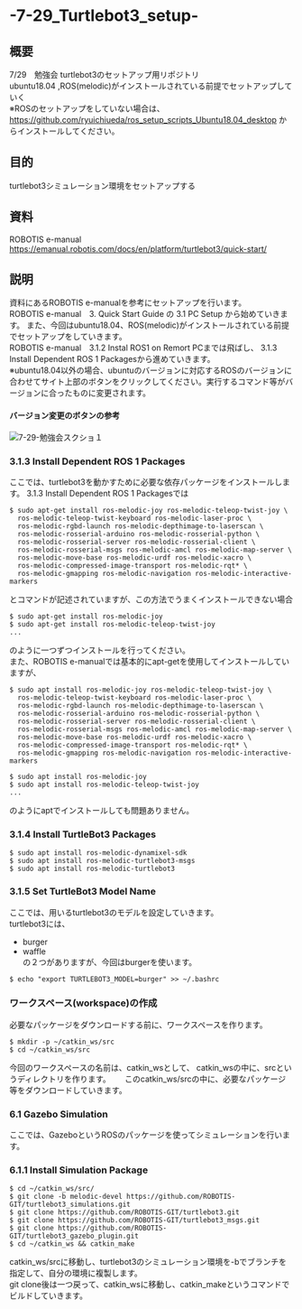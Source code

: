 # -7-29_Turtlebot3_setup-
## 概要
7/29　勉強会 turtlebot3のセットアップ用リポジトリ  
ubuntu18.04 ,ROS(melodic)がインストールされている前提でセットアップしていく  
※ROSのセットアップをしていない場合は、https://github.com/ryuichiueda/ros_setup_scripts_Ubuntu18.04_desktop からインストールしてください。

## 目的
turtlebot3シミュレーション環境をセットアップする

## 資料
ROBOTIS e-manual
https://emanual.robotis.com/docs/en/platform/turtlebot3/quick-start/

## 説明
資料にあるROBOTIS e-manualを参考にセットアップを行います。  
ROBOTIS e-manual　3. Quick Start Guide の 3.1 PC Setup から始めていきます。
また、今回はubuntu18.04、ROS(melodic)がインストールされている前提でセットアップをしていきます。  
ROBOTIS e-manual　3.1.2 Instal ROS1 on Remort PCまでは飛ばし、
3.1.3 Install Dependent ROS 1 Packagesから進めていきます。  
※ubuntu18.04以外の場合、ubuntuのバージョンに対応するROSのバージョンに合わせてサイト上部のボタンをクリックしてください。実行するコマンド等がバージョンに合ったものに変更されます。
#### バージョン変更のボタンの参考
![7-29-勉強会スクショ１](https://user-images.githubusercontent.com/72721963/127088537-66f0143e-b82e-4e1b-be79-36cd6a96ec64.png)


### 3.1.3 Install Dependent ROS 1 Packages
ここでは、turtlebot3を動かすために必要な依存パッケージをインストールします。
3.1.3 Install Dependent ROS 1 Packagesでは
```
$ sudo apt-get install ros-melodic-joy ros-melodic-teleop-twist-joy \
  ros-melodic-teleop-twist-keyboard ros-melodic-laser-proc \
  ros-melodic-rgbd-launch ros-melodic-depthimage-to-laserscan \
  ros-melodic-rosserial-arduino ros-melodic-rosserial-python \
  ros-melodic-rosserial-server ros-melodic-rosserial-client \
  ros-melodic-rosserial-msgs ros-melodic-amcl ros-melodic-map-server \
  ros-melodic-move-base ros-melodic-urdf ros-melodic-xacro \
  ros-melodic-compressed-image-transport ros-melodic-rqt* \
  ros-melodic-gmapping ros-melodic-navigation ros-melodic-interactive-markers
```
とコマンドが記述されていますが、この方法でうまくインストールできない場合
```
$ sudo apt-get install ros-melodic-joy 
$ sudo apt-get install ros-melodic-teleop-twist-joy
...
```
のように一つずつインストールを行ってください。  
また、ROBOTIS e-manualでは基本的にapt-getを使用してインストールしていますが、
```
$ sudo apt install ros-melodic-joy ros-melodic-teleop-twist-joy \
  ros-melodic-teleop-twist-keyboard ros-melodic-laser-proc \
  ros-melodic-rgbd-launch ros-melodic-depthimage-to-laserscan \
  ros-melodic-rosserial-arduino ros-melodic-rosserial-python \
  ros-melodic-rosserial-server ros-melodic-rosserial-client \
  ros-melodic-rosserial-msgs ros-melodic-amcl ros-melodic-map-server \
  ros-melodic-move-base ros-melodic-urdf ros-melodic-xacro \
  ros-melodic-compressed-image-transport ros-melodic-rqt* \
  ros-melodic-gmapping ros-melodic-navigation ros-melodic-interactive-markers
```

```
$ sudo apt install ros-melodic-joy 
$ sudo apt install ros-melodic-teleop-twist-joy
...
```
のようにaptでインストールしても問題ありません。
### 3.1.4 Install TurtleBot3 Packages
```
$ sudo apt install ros-melodic-dynamixel-sdk
$ sudo apt install ros-melodic-turtlebot3-msgs
$ sudo apt install ros-melodic-turtlebot3
```
### 3.1.5 Set TurtleBot3 Model Name
ここでは、用いるturtlebot3のモデルを設定していきます。  
turtlebot3には、  
* burger  
* waffle  
の２つがありますが、今回はburgerを使います。
```
$ echo "export TURTLEBOT3_MODEL=burger" >> ~/.bashrc
```

### ワークスペース(workspace)の作成
必要なパッケージをダウンロードする前に、ワークスペースを作ります。

```
$ mkdir -p ~/catkin_ws/src
$ cd ~/catkin_ws/src
```
今回のワークスペースの名前は、catkin_wsとして、
catkin_wsの中に、srcというディレクトリを作ります。　　
このcatkin_ws/srcの中に、必要なパッケージ等をダウンロードしていきます。

### 6.1 Gazebo Simulation
ここでは、GazeboというROSのパッケージを使ってシミュレーションを行います。

### 6.1.1 Install Simulation Package
```
$ cd ~/catkin_ws/src/
$ git clone -b melodic-devel https://github.com/ROBOTIS-GIT/turtlebot3_simulations.git
$ git clone https://github.com/ROBOTIS-GIT/turtlebot3.git
$ git clone https://github.com/ROBOTIS-GIT/turtlebot3_msgs.git
$ git clone https://github.com/ROBOTIS-GIT/turtlebot3_gazebo_plugin.git
$ cd ~/catkin_ws && catkin_make
```
catkin_ws/srcに移動し、turtlebot3のシミュレーション環境を-bでブランチを指定して、自分の環境に複製します。  
git clone後は一つ戻って、catkin_wsに移動し、catkin_makeというコマンドでビルドしていきます。
